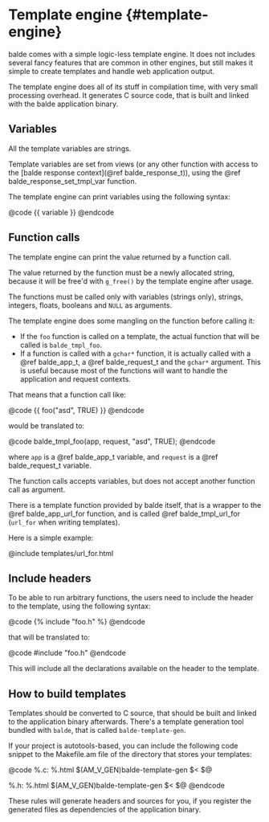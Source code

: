 Template engine {#template-engine}
===============

balde comes with a simple logic-less template engine. It does not includes several fancy features that are common in other engines, but still makes it simple to create templates and handle web application output.

The template engine does all of its stuff in compilation time, with very small processing overhead. It generates C source code, that is built and linked with the balde application binary.


Variables
---------

All the template variables are strings.

Template variables are set from views (or any other function with access to the [balde response context](@ref balde_response_t)), using the @ref balde_response_set_tmpl_var function.

The template engine can print variables using the following syntax:

@code
{{ variable }}
@endcode


Function calls
--------------

The template engine can print the value returned by a function call.

The value returned by the function must be a newly allocated string, because it will be free'd with ``g_free()`` by the template engine after usage.

The functions must be called only with variables (strings only), strings, integers, floats, booleans and ``NULL`` as arguments.

The template engine does some mangling on the function before calling it:

- If the ``foo`` function is called on a template, the actual function that will be called is ``balde_tmpl_foo``.
- If a function is called with a ``gchar*`` function, it is actually called with a @ref balde_app_t, a @ref balde_request_t and the ``gchar*`` argument. This is useful because most of the functions will want to handle the application and request contexts.

That means that a function call like:

@code
{{ foo("asd", TRUE) }}
@endcode

would be translated to:

@code
balde_tmpl_foo(app, request, "asd", TRUE);
@endcode

where ``app`` is a @ref balde_app_t variable, and ``request`` is a @ref balde_request_t variable.

The function calls accepts variables, but does not accept another function call as argument.

There is a template function provided by balde itself, that is a wrapper to the @ref balde_app_url_for function, and is called @ref balde_tmpl_url_for (``url_for`` when writing templates).

Here is a simple example:

@include templates/url_for.html


Include headers
---------------

To be able to run arbitrary functions, the users need to include the header to the template, using the following syntax:

@code
{% include "foo.h" %}
@endcode

that will be translated to:

@code
#include "foo.h"
@endcode

This will include all the declarations available on the header to the template.


How to build templates
----------------------

Templates should be converted to C source, that should be built and linked to the application binary afterwards. There's a template generation tool bundled with ``balde``, that is called ``balde-template-gen``.

If your project is autotools-based, you can include the following code snippet to the Makefile.am file of the directory that stores your templates:

@code
%.c: %.html
	$(AM_V_GEN)balde-template-gen $< $@

%.h: %.html
	$(AM_V_GEN)balde-template-gen $< $@
@endcode

These rules will generate headers and sources for you, if you register the generated files as dependencies of the application binary.
